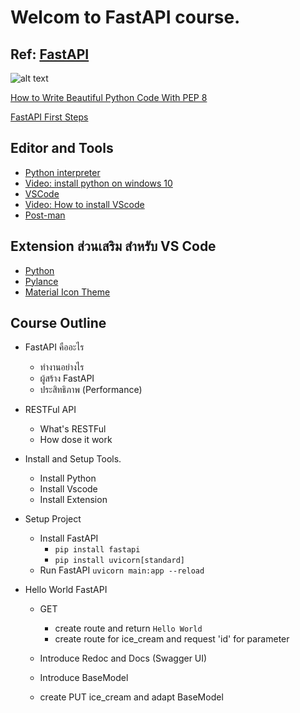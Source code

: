 # Welcom to FastAPI course.

## Ref: [FastAPI](https://fastapi.tiangolo.com/)
![alt text](https://fastapi.tiangolo.com/img/logo-margin/logo-teal.png "Logo")

[How to Write Beautiful Python Code With PEP 8](https://realpython.com/python-pep8/#why-we-need-pep-8)

[FastAPI First Steps](https://fastapi.tiangolo.com/tutorial/first-steps/)

## Editor and Tools
* [Python interpreter](https://www.python.org/downloads/)
* [Video: install python on windows 10](https://www.youtube.com/watch?v=UvcQlPZ8ecA)
* [VSCode](https://code.visualstudio.com/)
* [Video: How to install VScode](https://www.youtube.com/watch?v=ApMDPi06DGM&list=PLoTScYm9O0GEo8pnhJb-m-MGVGDvGb4bB&index=2)
* [Post-man](https://www.postman.com/downloads/)

## Extension ส่วนเสริม สำหรับ VS Code
* [Python](https://marketplace.visualstudio.com/items?itemName=ms-python.python)
* [Pylance](https://marketplace.visualstudio.com/items?itemName=ms-python.vscode-pylance)
* [Material Icon Theme](https://marketplace.visualstudio.com/items?itemName=PKief.material-icon-theme)

## Course Outline
* FastAPI คืออะไร
    * ทำงานอย่างไร
    * ผู้สร้าง FastAPI
    * ประสิทธิภาพ (Performance)

* RESTFul API
    * What's RESTFul
    * How dose it work

* Install and Setup Tools.
    * Install Python
    * Install Vscode
    * Install Extension

* Setup Project
    * Install FastAPI
        * `pip install fastapi`
        * `pip install uvicorn[standard]`
    * Run FastAPI
        `uvicorn main:app --reload`

* Hello World FastAPI
    * GET
        * create route and return `Hello World`
        * create route for ice_cream and request 'id' for parameter

    * Introduce Redoc and Docs (Swagger UI)
    * Introduce BaseModel
    * create PUT ice_cream and adapt BaseModel
